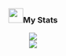 <div style="display: flex; flex-direction: column; align-items: center;">
  <h3><img src="https://media3.giphy.com/media/RVWSqOsgDAq0W3051o/200w.webp?cid=ecf05e47w41ko9xnwqkbtc631kp2qfjxk976kijjrtg7kffm&rid=200w.webp&ct=s" width="30" />My Stats</h3>

  <div style="display: flex; flex-direction: column; align-items: center;">
    <img src="https://github-readme-stats-five-navy-91.vercel.app/api?username=abhigyanmadhukalya&show_icons=true&theme=vision-friendly-dark" />
    <a href="https://git.io/streak-stats">
      <img src="https://streak-stats.demolab.com?user=abhigyanmadhukalya&theme=dark&background=000000" />
    </a>
  </div>
</div>


